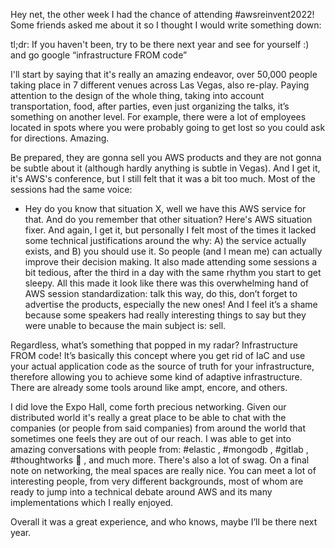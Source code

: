 Hey net, the other week I had the chance of attending #awsreinvent2022! Some friends asked me about it so I thought I would write something down:
 
tl;dr: If you haven't been, try to be there next year and see for yourself :) and go google “infrastructure FROM code”
 
I'll start by saying that it's really an amazing endeavor, over 50,000 people taking place in 7 different venues across Las Vegas, also re-play. Paying attention to the design of the whole thing, taking into account transportation, food, after parties, even just organizing the talks, it’s something on another level. For example, there were a lot of employees located in spots where you were probably going to get lost so you could ask for directions. Amazing.
 
Be prepared, they are gonna sell you AWS products and they are not gonna be subtle about it (although hardly anything is subtle in Vegas). And I get it, it's AWS's conference, but I still felt that it was a bit too much. Most of the sessions had the same voice:
- Hey do you know that situation X, well we have this AWS service for that. And do you remember that other situation? Here's AWS situation fixer.
And again, I get it, but personally I felt most of the times it lacked some technical justifications around the why: A) the service actually exists, and B) you should use it. So people (and I mean me) can actually improve their decision making. It also made attending some sessions a bit tedious, after the third in a day with the same rhythm you start to get sleepy.
All this made it look like there was this overwhelming hand of AWS session standardization: talk this way, do this, don’t forget to advertise the products, especially the new ones! And I feel it’s a shame because some speakers had really interesting things to say but they were unable to because the main subject is: sell.
 
Regardless, what’s something that popped in my radar?
Infrastructure FROM code! It’s basically this concept where you get rid of IaC and use your actual application code as the source of truth for your infrastructure, therefore allowing you to achieve some kind of adaptive infrastructure. There are already some tools around like ampt, encore, and others. 
 
I did love the Expo Hall, come forth precious networking. Given our distributed world it's really a great place to be able to chat with the companies (or people from said companies) from around the world that sometimes one feels they are out of our reach. I was able to get into amazing conversations with people from: #elastic , #mongodb , #gitlab , #thoughtworks 💚 , and much more. There's also a lot of swag.
On a final note on networking, the meal spaces are really nice. You can meet a lot of interesting people, from very different backgrounds, most of whom are ready to jump into a technical debate around AWS and its many implementations which I really enjoyed.
 
Overall it was a great experience, and who knows, maybe I’ll be there next year.
